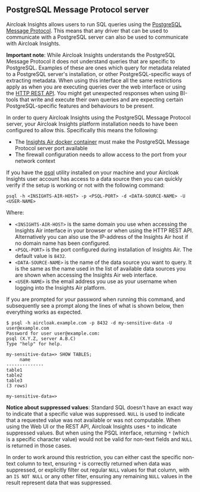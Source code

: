 ## PostgreSQL Message Protocol server

Aircloak Insights allows users to run SQL queries using the [PostgreSQL Message
Protocol](https://www.postgresql.org/docs/current/static/protocol.html). This means that any driver that can be
used to communicate with a PostgreSQL server can also be used to communicate with Aircloak Insights.

__Important note__: While Aircloak Insights understands the PostgreSQL Message Protocol it does not understand
queries that are specific to PostgreSQL. Examples of these are ones which query for metadata related to a PostgreSQL server's
installation, or other PostgreSQL-specific ways of extracting metadata. When using this interface all the same restrictions apply
as when you are executing queries over the web interface or using the [HTTP REST API](/api.md).
You might get unexpected responses when using BI-tools that write and execute their own queries and
are expecting certain PostgreSQL-specific features and behaviours to be present.

In order to query Aircloak Insights using the PostgreSQL Message Protocol server, your Aircloak Insights platform
installation needs to have been configured to allow this. Specifically this means the following:

- The [Insights Air docker container](ops/installation.html#insights-air) must make the PostgreSQL Message Protocol
  server port available
- The firewall configuration needs to allow access to the port from your network context

If you have the [psql](http://postgresguide.com/utilities/psql.html) utility installed on your machine and your
Aircloak Insights user account has access to a data source then you can quickly verify if the setup is working
or not with the following command:

```
psql -h <INSIGHTS-AIR-HOST> -p <PSQL-PORT> -d <DATA-SOURCE-NAME> -U <USER-NAME>
```

Where:

- `<INSIGHTS-AIR-HOST>` is the same domain you use when accessing the Insights Air interface in your browser or
  when using the HTTP REST API. Alternatively you can also use the IP-address of the Insights Air host if no
  domain name has been configured.
- `<PSQL-PORT>` is the port configured during installation of Insights Air. The default value is `8432`.
- `<DATA-SOURCE-NAME>` is the name of the data source you want to query. It is the same as the name used in the list of
  available data sources you are shown when accessing the Insights Air web interface.
- `<USER-NAME>` is the email address you use as your username when logging into the Insights Air platform.

If you are prompted for your password when running this command, and subsequently see a prompt along the lines of what
is shown below, then everything works as expected.

```
$ psql -h aircloak.example.com -p 8432 -d my-sensitive-data -U user@example.com
Password for user user@example.com:
psql (X.Y.Z, server A.B.C)
Type "help" for help.

my-sensitive-data=> SHOW TABLES;
     name
--------------
table1
table2
table3
(3 rows)

my-sensitive-data=>
```

__Notice about suppressed values__: Standard SQL doesn't have an exact way to indicate that a specific value was suppressed. `NULL` is used to indicate that a requested value was not available or was not computable. When using the Web UI or the REST API, Aircloak Insights uses `*` to indicate suppressed values. But when using the PSQL interface,
returning `*` (which is a specific character value) would not be valid for non-text fields and `NULL` is returned in those cases.

In order to work around this restriction, you can either cast the specific non-text column to text, ensuring `*` is correctly returned when data was suppressed, or explicitly filter out regular `NULL` values for that column, with an `IS NOT NULL` or any other filter, ensuring any remaining `NULL` values in the result represent data that was suppressed.
